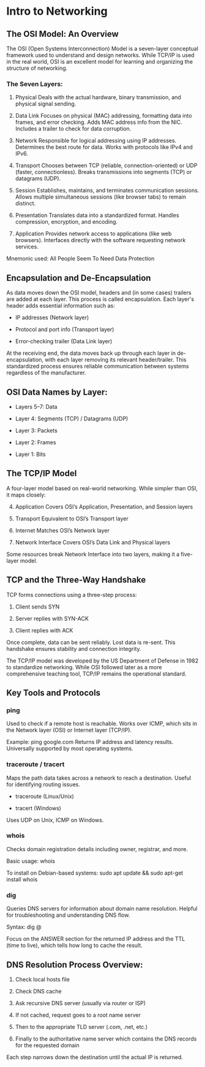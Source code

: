 # Intro to Networking
## The OSI Model: An Overview
The OSI (Open Systems Interconnection) Model is a seven-layer conceptual framework used to understand and design networks. While TCP/IP is used in the real world, OSI is an excellent model for learning and organizing the structure of networking.

### The Seven Layers:
1. Physical
Deals with the actual hardware, binary transmission, and physical signal sending.

2. Data Link
Focuses on physical (MAC) addressing, formatting data into frames, and error checking. Adds MAC address info from the NIC. Includes a trailer to check for data corruption.

5. Network
Responsible for logical addressing using IP addresses. Determines the best route for data. Works with protocols like IPv4 and IPv6.

4. Transport
Chooses between TCP (reliable, connection-oriented) or UDP (faster, connectionless). Breaks transmissions into segments (TCP) or datagrams (UDP).

5. Session
Establishes, maintains, and terminates communication sessions. Allows multiple simultaneous sessions (like browser tabs) to remain distinct.

6. Presentation
Translates data into a standardized format. Handles compression, encryption, and encoding.

7. Application
Provides network access to applications (like web browsers). Interfaces directly with the software requesting network services.

Mnemonic used:
All People Seem To Need Data Protection

## Encapsulation and De-Encapsulation
As data moves down the OSI model, headers and (in some cases) trailers are added at each layer. This process is called encapsulation. Each layer's header adds essential information such as:

- IP addresses (Network layer)

- Protocol and port info (Transport layer)

- Error-checking trailer (Data Link layer)

At the receiving end, the data moves back up through each layer in de-encapsulation, with each layer removing its relevant header/trailer. This standardized process ensures reliable communication between systems regardless of the manufacturer.

## OSI Data Names by Layer:
- Layers 5–7: Data

- Layer 4: Segments (TCP) / Datagrams (UDP)

- Layer 3: Packets

- Layer 2: Frames

- Layer 1: Bits

## The TCP/IP Model
A four-layer model based on real-world networking. While simpler than OSI, it maps closely:

4. Application
Covers OSI’s Application, Presentation, and Session layers

3. Transport
Equivalent to OSI’s Transport layer

2. Internet
Matches OSI’s Network layer

1. Network Interface
Covers OSI’s Data Link and Physical layers

Some resources break Network Interface into two layers, making it a five-layer model.

## TCP and the Three-Way Handshake
TCP forms connections using a three-step process:

1. Client sends SYN

2. Server replies with SYN-ACK

3. Client replies with ACK

Once complete, data can be sent reliably. Lost data is re-sent. This handshake ensures stability and connection integrity.

The TCP/IP model was developed by the US Department of Defense in 1982 to standardize networking. While OSI followed later as a more comprehensive teaching tool, TCP/IP remains the operational standard.

## Key Tools and Protocols
### ping
Used to check if a remote host is reachable. Works over ICMP, which sits in the Network layer (OSI) or Internet layer (TCP/IP).

Example:
ping google.com
Returns IP address and latency results. Universally supported by most operating systems.

### traceroute / tracert
Maps the path data takes across a network to reach a destination. Useful for identifying routing issues.

- traceroute (Linux/Unix)

- tracert (Windows)

Uses UDP on Unix, ICMP on Windows.

### whois
Checks domain registration details including owner, registrar, and more.

Basic usage:
whois <domain>

To install on Debian-based systems:
sudo apt update && sudo apt-get install whois

### dig
Queries DNS servers for information about domain name resolution. Helpful for troubleshooting and understanding DNS flow.

Syntax:
dig <domain> @<dns-server-ip>

Focus on the ANSWER section for the returned IP address and the TTL (time to live), which tells how long to cache the result.

## DNS Resolution Process Overview:
1. Check local hosts file

2. Check DNS cache

3. Ask recursive DNS server (usually via router or ISP)

4. If not cached, request goes to a root name server

5. Then to the appropriate TLD server (.com, .net, etc.)

6. Finally to the authoritative name server which contains the DNS records for the requested domain

Each step narrows down the destination until the actual IP is returned.
